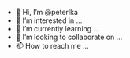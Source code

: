 - 👋 Hi, I’m @peterlka
- 👀 I’m interested in ...
- 🌱 I’m currently learning ...
- 💞️ I’m looking to collaborate on ...
- 📫 How to reach me ...

<!---
peterlka/peterlka is a ✨ special ✨ repository because its `README.md` (this file) appears on your GitHub profile.
You can click the Preview link to take a look at your changes.
--->
